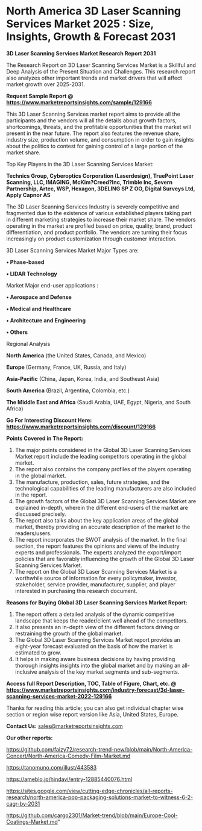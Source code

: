 # North America 3D Laser Scanning Services Market 2025 : Size, Insights, Growth & Forecast 2031

<strong>3D Laser Scanning Services Market Research Report 2031</strong>

The Research Report on 3D Laser Scanning Services Market is a Skillful and Deep Analysis of the Present Situation and Challenges. This research report also analyzes other important trends and market drivers that will affect market growth over 2025-2031.

<strong>Request Sample Report @ <a href=https://www.marketreportsinsights.com/sample/129166>https://www.marketreportsinsights.com/sample/129166</a></strong>

This 3D Laser Scanning Services market report aims to provide all the participants and the vendors will all the details about growth factors, shortcomings, threats, and the profitable opportunities that the market will present in the near future. The report also features the revenue share, industry size, production volume, and consumption in order to gain insights about the politics to contest for gaining control of a large portion of the market share.

Top Key Players in the 3D Laser Scanning Services Market:

<strong>Technics Group, Cyberoptics Corporation (Laserdesign), TruePoint Laser Scanning, LLC, IMAGING, McKim?Creed?Inc, Trimble Inc, Severn Partnership, Artec, WSP, Hexagon, 3DELING SP Z OO, Digital Surveys Ltd, Apply Capnor AS</strong>

The 3D Laser Scanning Services Industry is severely competitive and fragmented due to the existence of various established players taking part in different marketing strategies to increase their market share. The vendors operating in the market are profiled based on price, quality, brand, product differentiation, and product portfolio. The vendors are turning their focus increasingly on product customization through customer interaction.

3D Laser Scanning Services Market Major Types are:

<strong>• Phase-based

• LIDAR Technology</strong>

Market Major end-user applications :

<strong>• Aerospace and Defense

• Medical and Healthcare

• Architecture and Engineering

• Others</strong>

Regional Analysis

</u><strong><b>North America</b></strong> (the United States, Canada, and Mexico)

<strong><b>Europe </b></strong>(Germany, France, UK, Russia, and Italy)

<strong><b>Asia-Pacific</b></strong> (China, Japan, Korea, India, and Southeast Asia)

<strong><b>South America</b></strong> (Brazil, Argentina, Colombia, etc.)

<strong><b>The Middle East and Africa</b></strong> (Saudi Arabia, UAE, Egypt, Nigeria, and South Africa)

<strong>Go For Interesting Discount Here: <a href=https://www.marketreportsinsights.com/discount/129166>https://www.marketreportsinsights.com/discount/129166</a></strong>

<strong>Points Covered in The Report:</strong>
<ol>
  <li>The major points considered in the Global 3D Laser Scanning Services Market report include the leading competitors operating in the global market.</li>
  <li>The report also contains the company profiles of the players operating in the global market.</li>
  <li>The manufacture, production, sales, future strategies, and the technological capabilities of the leading manufacturers are also included in the report.</li>
  <li>The growth factors of the Global 3D Laser Scanning Services Market are explained in-depth, wherein the different end-users of the market are discussed precisely.</li>
  <li>The report also talks about the key application areas of the global market, thereby providing an accurate description of the market to the readers/users.</li>
  <li>The report incorporates the SWOT analysis of the market. In the final section, the report features the opinions and views of the industry experts and professionals. The experts analyzed the export/import policies that are favorably influencing the growth of the Global 3D Laser Scanning Services Market.</li>
  <li>The report on the Global 3D Laser Scanning Services Market is a worthwhile source of information for every policymaker, investor, stakeholder, service provider, manufacturer, supplier, and player interested in purchasing this research document.</li>
</ol>
<strong>Reasons for Buying Global 3D Laser Scanning Services Market Report:</strong>

<ol>
  <li>The report offers a detailed analysis of the dynamic competitive landscape that keeps the reader/client well ahead of the competitors.</li>
  <li>It also presents an in-depth view of the different factors driving or restraining the growth of the global market.</li>
  <li>The Global 3D Laser Scanning Services Market report provides an eight-year forecast evaluated on the basis of how the market is estimated to grow.</li>
  <li>It helps in making aware business decisions by having providing thorough insights insights into the global market and by making an all-inclusive analysis of the key market segments and sub-segments.</li>
</ol>
<strong>Access full Report Description, TOC, Table of Figure, Chart, etc. @ <a href=https://www.marketreportsinsights.com/industry-forecast/3d-laser-scanning-services-market-2022-129166>https://www.marketreportsinsights.com/industry-forecast/3d-laser-scanning-services-market-2022-129166</a></strong>


Thanks for reading this article; you can also get individual chapter wise section or region wise report version like Asia, United States, Europe.

<strong>Contact Us:</strong>
sales@marketreportsinsights.com

<strong>Our other reports:</strong>

<a href=https://github.com/faizy72/research-trend-new/blob/main/North-America-Concert/North-America-Comedy-Film-Market.md>https://github.com/faizy72/research-trend-new/blob/main/North-America-Concert/North-America-Comedy-Film-Market.md</a>

<a href=https://tanomuno.com/illust/443583>https://tanomuno.com/illust/443583</a>

<a href=https://ameblo.jp/hindavi/entry-12885440076.html>https://ameblo.jp/hindavi/entry-12885440076.html</a>

<a href=https://sites.google.com/view/cutting-edge-chronicles/all-reports-research/north-america-pop-packaging-solutions-market-to-witness-6-2-cagr-by-2031>https://sites.google.com/view/cutting-edge-chronicles/all-reports-research/north-america-pop-packaging-solutions-market-to-witness-6-2-cagr-by-2031</a>

<a href=https://github.com/cargo2301/Market-trend/blob/main/Europe-Cool-Coatings-Market.md>https://github.com/cargo2301/Market-trend/blob/main/Europe-Cool-Coatings-Market.md</a>"
